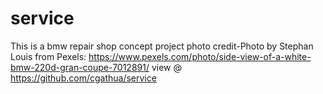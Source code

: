 # service
 This is a bmw repair shop concept project
 photo credit-Photo by Stephan Louis from Pexels: https://www.pexels.com/photo/side-view-of-a-white-bmw-220d-gran-coupe-7012891/
 view @ https://github.com/cgathua/service
